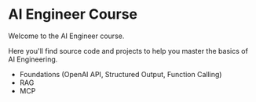 # AI Engineer Course 

Welcome to the AI Engineer course. 

Here you'll find source code and projects to help you master the basics of AI Engineering. 

- Foundations (OpenAI API, Structured Output, Function Calling)
- RAG
- MCP

